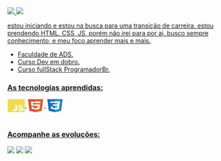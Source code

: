  <div>
   <a href="https://github.com/FLAVI0698">
   <img height="180em" src="https://github-readme-stats.vercel.app/api?username=FLAVI0698&show_icons=true&theme=dracula&include_all_commits=true&count_private=true"/>
   <img height="180em" src="https://github-readme-stats.vercel.app/api/top-langs/?username=FLAVI0698&layout=compact&langs_count=6&theme=dracula"/>
</div>
<P>
  estou iniciando e estou na busca para uma transição de carreira, estou prendendo HTML, CSS, JS, porém não irei para por ai, busco sempre conhecimento, e meu foco aprender mais e mais.
</P>
<ul>
  <li>Faculdade de ADS.</li>
  <li>Curso Dev em dobro.</li>
  <li>Curso fullStack ProgramadorBr.</li>
</ul>   
     
### As tecnologias aprendidas:
<div style="display: inline_block">
  <img align="center" alt="Js" height="30" width="40" src="https://raw.githubusercontent.com/devicons/devicon/master/icons/javascript/javascript-plain.svg">
  <img align="center" alt="HTML" height="30" width="40" src="https://raw.githubusercontent.com/devicons/devicon/master/icons/html5/html5-original.svg">
  <img align="center" alt="CSS" height="30" width="40" src="https://raw.githubusercontent.com/devicons/devicon/master/icons/css3/css3-original.svg">
</div>
 
<br>
 
### Acompanhe as evoluções:
 
<div> 
  <a href="https://instagram.com/flaviogouveia98" target="_blank"><img src="https://img.shields.io/badge/-Instagram-%23E4405F?style=for-the-badge&logo=instagram&logoColor=white" target="_blank"></a>
  <a href = "mailto:flaviogouveia1998@gmail.com"><img src="https://img.shields.io/badge/-Gmail-%23333?style=for-the-badge&logo=gmail&logoColor=white" target="_blank"></a>
  <a href="https://www.linkedin.com/in/flavio-gabriel-738b1717a/" target="_blank"><img src="https://img.shields.io/badge/-LinkedIn-%230077B5?style=for-the-badge&logo=linkedin&logoColor=white" target="_blank"></a>
</div>
